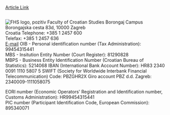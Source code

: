 [Article Link](https://www.fhs.hr/en/contact)

## 
![FHS logo, pozitiv](https://www.fhs.hr/images/50015511/FHS-logo-pozitiv.png)
Faculty of Croatian Studies
Borongaj Campus  
Borongajska cesta 83d, 10000 Zagreb  
Croatia
Telephone: +385 1 2457 600  
Telefax: +385 1 2457 636  
[E-mail](javascript:cms_mail\('dekanov.ured','fhs.hr','',''\))
OIB - Personal identification number (Tax Administration): 99454315441  
MBS - Insitution Entity Number (Court Register): 81290828  
MBPS - Business Entity Identification Number (Croatian Bureau of Statistics): 5214068
IBAN (International Bank Account Number): HR83 2340 0091 1110 5807 5
SWIFT (Society for Worldwide Interbank Financial Telecommunication) Code: PBZGHR2X
Giro account PBZ d.d. Zagreb: 2340009-1111058075  

EORI number (Economic Operators' Registration and Identification number, Customs Administration): HR99454315441  
PIC number (Participant Identification Code, European Commission): 895340071
  

  

